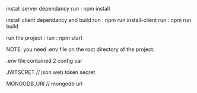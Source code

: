 install server dependancy
run : npm install

install client dependancy and build
run : npm run install-client
run : npm run build

run the project : 
run : npm start


NOTE:
you need .env file on the root directory of the project.

.env file contained 2 config var

JWTSCRET          // json web token secret

MONGODB_URI       // mongodb url  

